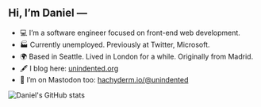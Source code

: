 ## Hi, I’m Daniel —

- 💻 I’m a software engineer focused on front-end web development.
- 🏭 Currently unemployed. Previously at Twitter, Microsoft.
- 🌍 Based in Seattle. Lived in London for a while. Originally from Madrid.
- 🖋️ I blog here: [unindented.org](https://www.unindented.org/)
- 🐘 I’m on Mastodon too: [hachyderm.io/@unindented](https://hachyderm.io/@unindented)

![Daniel's GitHub stats](https://github-readme-stats.vercel.app/api?username=unindented&show_icons=true)
